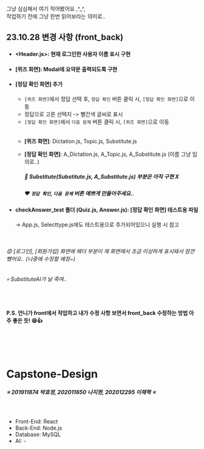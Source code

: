 <br> 그냥 심심해서 여기 적어봤어요 ,^_^,
<br> 작업하기 전에 그냥 한번 읽어보라는 의미로..

## 23.10.28 변경 사항 (front_back)

- #### <Header.js>: 현재 로그인한 사용자 이름 표시 구현

- #### [퀴즈 화면]: Modal에 요약문 출력되도록 구현

- #### [정답 확인 화면] 추가
  - `[퀴즈 화면]`에서 정답 선택 후, `정답 확인` 버튼 클릭 시, `[정답 확인 화면]`으로 이동
  - 정답으로 고른 선택지 -> 빨간색 글씨로 표시
  - `[정답 확인 화면]`에서 `다음 문제` 버튼 클릭 시, `[퀴즈 화면]`으로 이동

  <br>
  
  - **[퀴즈 화면]**: Dictation.js, Topic.js, Substitute.js
  - **[정답 확인 화면]**: A_Dictation.js, A_Topic.js, A_Substitute.js (이름 그냥 임의로..)
  
    ##### 💫 Substitute(Substitute.js, A_Substitute.js) 부분은 아직 구현 X
    ##### ❤️ `정답 확인`, `다음 문제` 버튼 예쁘게 만들어주세요..


- #### checkAnswer_test 폴더 (Quiz.js, Answer.js): [정답 확인 화면] 테스트용 파일
  &rightarrow; App.js, Selecttype.js에도 테스트용으로 추가되어있으니 실행 시 참고
  

<br>

  ###### 😟 [로그인], [회원가입] 화면에 헤더 부분이 제 화면에서 조금 이상하게 표시돼서 잠깐 뺐어요.. (나중에 수정할 예정~)
  ###### 💀 SubstituteAI가 날 죽여..

<br>

  #### P.S. 언니가 front에서 작업하고 내가 수정 사항 보면서 front_back 수정하는 방법 아주 좋은 듯! 😆👍
<br>
  
<br>
<br>

# Capstone-Design

##### ⭐ 201911874 박효정, 202011650 나지현, 202012295 이채혁 ⭐

<br>

- Front-End: React
- Back-End: Node.js
- Database: MySQL
- AI: -


<br>


